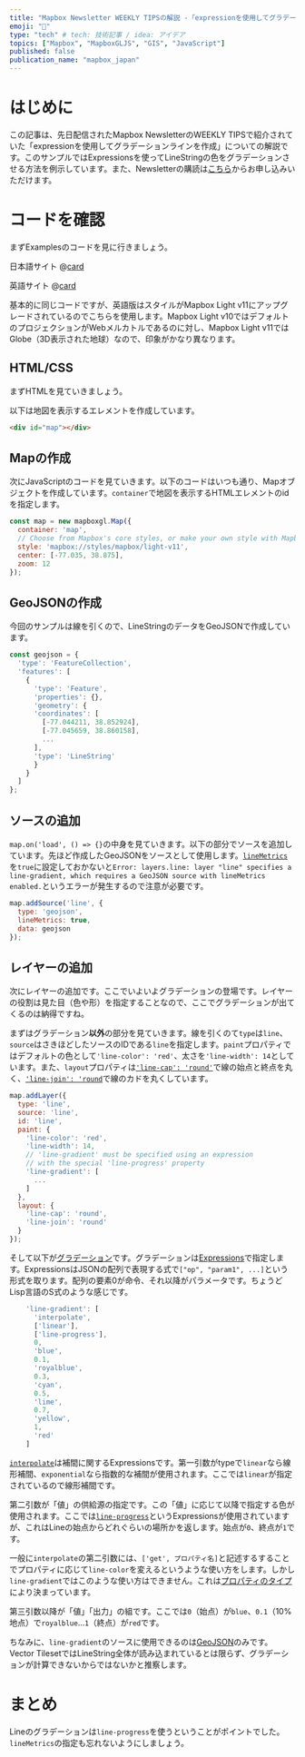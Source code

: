 ```yaml
---
title: "Mapbox Newsletter WEEKLY TIPSの解説 -「expressionを使用してグラデーションラインを作成」"
emoji: "🌈"
type: "tech" # tech: 技術記事 / idea: アイデア
topics: ["Mapbox", "MapboxGLJS", "GIS", "JavaScript"]
published: false
publication_name: "mapbox_japan"
---
```


# はじめに

この記事は、先日配信されたMapbox NewsletterのWEEKLY TIPSで紹介されていた「expressionを使用してグラデーションラインを作成」についての解説です。このサンプルではExpressionsを使ってLineStringの色をグラデーションさせる方法を例示しています。また、Newsletterの購読は[こちら](https://www.mapbox.jp/blog?#:~:text=%E3%83%8B%E3%83%A5%E3%83%BC%E3%82%B9%E3%83%AC%E3%82%BF%E3%83%BC%E3%82%92%E8%B3%BC%E8%AA%AD)からお申し込みいただけます。


# コードを確認

まずExamplesのコードを見に行きましょう。

日本語サイト
@[card](https://docs.mapbox.com/jp/mapbox-gl-js/example/line-gradient/)

英語サイト
@[card](https://docs.mapbox.com/mapbox-gl-js/example/line-gradient/)

基本的に同じコードですが、英語版はスタイルがMapbox Light v11にアップグレードされているのでこちらを使用します。Mapbox Light v10ではデフォルトのプロジェクションがWebメルカトルであるのに対し、Mapbox Light v11ではGlobe（3D表示された地球）なので、印象がかなり異なります。

## HTML/CSS

まずHTMLを見ていきましょう。

以下は地図を表示するエレメントを作成しています。

```HTML
<div id="map"></div>
```

## Mapの作成

次にJavaScriptのコードを見ていきます。以下のコードはいつも通り、Mapオブジェクトを作成しています。`container`で地図を表示するHTMLエレメントのidを指定します。

```JavaScript
const map = new mapboxgl.Map({
  container: 'map',
  // Choose from Mapbox's core styles, or make your own style with Mapbox Studio
  style: 'mapbox://styles/mapbox/light-v11',
  center: [-77.035, 38.875],
  zoom: 12
});
```

## GeoJSONの作成

今回のサンプルは線を引くので、LineStringのデータをGeoJSONで作成しています。

```JavaScript
const geojson = {
  'type': 'FeatureCollection',
  'features': [
    {
      'type': 'Feature',
      'properties': {},
      'geometry': {
      'coordinates': [
        [-77.044211, 38.852924],
        [-77.045659, 38.860158],
        ...
      ],
      'type': 'LineString'
      }
    }
  ]
};
```

## ソースの追加
`map.on('load', () => {}`の中身を見ていきます。以下の部分でソースを追加しています。先ほど作成したGeoJSONをソースとして使用します。[`lineMetrics`](https://docs.mapbox.com/style-spec/reference/sources/#geojson-lineMetrics)を`true`に設定しておかないと`Error: layers.line: layer "line" specifies a line-gradient, which requires a GeoJSON source with lineMetrics enabled.`というエラーが発生するので注意が必要です。

```JavaScript
map.addSource('line', {
  type: 'geojson',
  lineMetrics: true,
  data: geojson
});
```

## レイヤーの追加
次にレイヤーの追加です。ここでいよいよグラデーションの登場です。レイヤーの役割は見た目（色や形）を指定することなので、ここでグラデーションが出てくるのは納得ですね。

まずはグラデーション**以外**の部分を見ていきます。線を引くのて`type`は`line`、`source`はさきほどしたソースのIDである`line`を指定します。`paint`プロパティではデフォルトの色として`'line-color': 'red'`、太さを`'line-width': 14`としています。また、`layout`プロパティは[`'line-cap': 'round'`](https://docs.mapbox.com/style-spec/reference/layers/#layout-line-line-cap)で線の始点と終点を丸く、[`'line-join': 'round`](https://docs.mapbox.com/style-spec/reference/layers/#layout-line-line-join)で線のカドを丸くしています。

```JavaScript
map.addLayer({
  type: 'line',
  source: 'line',
  id: 'line',
  paint: {
    'line-color': 'red',
    'line-width': 14,
    // 'line-gradient' must be specified using an expression
    // with the special 'line-progress' property
    'line-gradient': [
      ...
    ]
  },
  layout: {
    'line-cap': 'round',
    'line-join': 'round'
  }
});
```

そして以下が[グラデーション](https://docs.mapbox.com/style-spec/reference/layers/#paint-line-line-gradient)です。グラデーションは[Expressions](https://docs.mapbox.com/style-spec/reference/expressions/)で指定します。ExpressionsはJSONの配列で表現する式で`["op", "param1", ...]`という形式を取ります。配列の要素0が命令、それ以降がパラメータです。ちょうどLisp言語のS式のような感じです。

```JavaScript
    'line-gradient': [
      'interpolate',
      ['linear'],
      ['line-progress'],
      0,
      'blue',
      0.1,
      'royalblue',
      0.3,
      'cyan',
      0.5,
      'lime',
      0.7,
      'yellow',
      1,
      'red'
    ]
```

[`interpolate`](https://docs.mapbox.com/style-spec/reference/expressions/#interpolate)は補間に関するExpressionsです。第一引数がtypeで`linear`なら線形補間、`exponential`なら指数的な補間が使用されます。ここでは`linear`が指定されているので線形補間です。

第二引数が「値」の供給源の指定です。この「値」に応じて以降で指定する色が使用されます。ここでは[`line-progress`](https://docs.mapbox.com/style-spec/reference/expressions/#line-progress)というExpressionsが使用されていますが、これはLineの始点からどれぐらいの場所かを返します。始点が`0`、終点が`1`です。

一般に`interpolate`の第二引数には、`['get', プロパティ名]`と記述するすることでプロパティに応じて`line-color`を変えるというような使い方をします。しかし`line-gradient`ではこのような使い方はできません。これは[プロパティのタイプ](https://github.com/mapbox/mapbox-gl-js/blob/v2.15.0/src/style-spec/reference/v8.json#L5097)により決まっています。

第三引数以降が「値」「出力」の組です。ここでは`0`（始点）が`blue`、`0.1`（10%地点）で`royalblue`…`1`（終点）が`red`です。

ちなみに、`line-gradient`のソースに使用できるのは[GeoJSON](https://github.com/mapbox/mapbox-gl-js/blob/v2.15.0/src/style-spec/validate/validate_layer.js#L84)のみです。Vector TilesetではLineString全体が読み込まれているとは限らず、グラデーションが計算できないからではないかと推察します。


# まとめ

Lineのグラデーションは``line-progress``を使うということがポイントでした。`lineMetrics`の指定も忘れないようにしましょう。